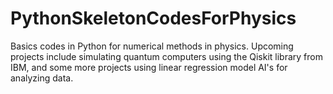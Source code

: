 # PythonSkeletonCodesForPhysics
Basics codes in Python for numerical methods in physics. Upcoming projects include simulating quantum computers using the Qiskit library from IBM, and some more projects using linear regression model AI's for analyzing data.
